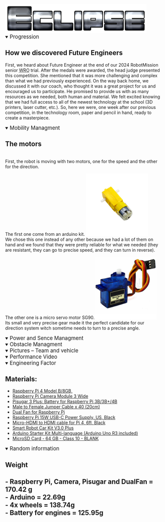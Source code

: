 <!-- Banner -->

<picture>
 <source media="(prefers-color-scheme: dark)" srcset="https://github.com/Eclipse-Robot/WRO-2024-Future-Engineers-Eclipse/blob/main/other/img/Eclipse.png">
 <source media="(prefers-color-scheme: light)" srcset="https://github.com/Eclipse-Robot/WRO-2024-Future-Engineers-Eclipse/blob/main/other/img/Eclipse.png">
 <img alt="Eclipse's banner" src="https://github.com/Eclipse-Robot/WRO-2024-Future-Engineers-Eclipse/blob/main/other/img/Eclipse.png">
</picture>
<br>
<!-- Banner End -->

<!-- Progression -->

<details open>
<summary><big>Progression</big></summary>

<h2>How we discovered Future Engineers</h2>
<p>First, we heard about Future Engineer at the end of our 2024 RobotMission senior <abbr title="World Robot Olympiad">WRO</abbr> trial. After the medals were awarded, the head judge presented this competition. She mentioned that it was more challenging and complex than what we had previously experienced. On the way back home, we discussed it with our coach, who thought it was a great project for us and encouraged us to participate. He promised to provide us with as many resources as we needed, both human and material. We felt excited knowing that we had full access to all of the newest technology at the school (3D printers, laser cutter, etc.). So, here we were, one week after our previous competition, in the technology room, paper and pencil in hand, ready to create a masterpiece.</p>


</details>

<!-- Progression End-->

<!-- Mobility Managment -->
<details open> <summary><big>Mobility Managment</big></summary>
<h2>The motors</h2>
<p>
<br>First, the robot is moving with two motors, one for the speed and the other for the direction.

The first one come from an arduino kit.
<img alt="DC Motor" src="https://github.com/Eclipse-Robot/WRO-2024-Future-Engineers-Eclipse/blob/main/other/img/DC_Motor.png?raw=true"   width="200" height="200"> <br> We chose this one instead of any other because we had a lot of them on hand and we found that they were pretty reliable for what we needed (they are resistant, they can go to precise speed, and they can turn in reverse).

The other one is a micro servo motor SG90.<img alt="SG90 Motor" src="https://github.com/Eclipse-Robot/WRO-2024-Future-Engineers-Eclipse/blob/main/other/img/SG90.png?raw=true"  width="200" height="200"> <br> Its small and very precise gear made it the perfect candidate for our direction system witch sometime needs to turn to a precise angle.

</p>


</details>
<!-- Mobility Managment End-->



<!-- Power and Sence Managment -->
<details open>
<summary><big>Power and Sence Managment</big></summary>


</details>
<!-- Power and Sence Managment End-->



<!-- Obstacle Managment -->
<details open>
<summary><big>Obstacle Managment</big></summary>


</details>
<!-- Obstacle Managment End-->



<!-- Pictures – Team and vehicle -->
<details open>
<summary><big>Pictures – Team and vehicle</big></summary>


</details>
<!-- Pictures – Team and vehicle End-->



<!-- Performance Video -->
<details open>
<summary><big>Performance Video</big></summary>


</details>
<!-- Performance Video End-->



<!-- Engineering Factor -->
<details open>
<summary><big>Engineering Factor</big></summary>

<h2>Materials:</h2>

<ul>
  <li>
  <a href="https://www.pishop.ca/product/raspberry-pi-4-model-b-8gb/">Raspberry Pi 4 Model B/8GB, </a>
  </li>

  <li>
  <a href="https://www.pishop.ca/product/raspberry-pi-camera-module-3-wide/">Raspberry Pi Camera Module 3 Wide</a>
  </li>

  <li>
  <a href="https://www.tindie.com/products/pisugar/pisugar-3-plus-battery-for-raspberry-pi-3b3b4b/">Pisugar 3 Plus: Battery for Raspberry Pi 3B/3B+/4B</a>
  </li>

  <li>
  <a href="https://www.pishop.ca/product/diy-jumper-wires-for-raspberry-pi-30cm//">Male to Female Jumper Cable x 40 (20cm)</a>
  </li>

  <li>
  <a href="https://www.pishop.ca/product/dual-fan-for-raspberry-pi/">Dual Fan for Raspberry Pi</a>
  </li>

  <li>
  <a href="https://www.pishop.ca/product/raspberry-pi-15w-power-supply-us-black/">Raspberry Pi 15W USB-C Power Supply, US, Black</a>
  </li>

  <li>
  <a href="https://www.pishop.ca/product/microhdmi-hdmi-cable-6ft/">Micro-HDMI to HDMI cable for Pi 4, 6ft, Black</a>
  </li>

  <li>
  <a href="https://www.elegoo.com/en-ca/products/elegoo-smart-robot-car-kit-v-3-0-plus/">Smart Robot Car Kit V3.0 Plus</a>
  </li>

 <li>
  <a href="https://store-usa.arduino.cc/products/arduino-starter-kit-multi-language?selectedStore=us">Arduino Starter Kit Multi-language (Arduino Uno R3 included)</a>
  </li>

  <li>
  <a href="https://www.pishop.ca/product/microsd-card-64-gb-class-10-blank/">MicroSD Card - 64 GB - Class 10 - BLANK</a>
  </li>

</ul>


</details>
<!-- Engineering Factor End-->


<details open>
<summary><big>Random information</big></summary>

<h2>Weight<h2>

<p>- Raspberry Pi, Camera, Pisugar and DualFan = 170.42 g <br> 
- Arduino = 22.69g <br>
- 4x wheels = 138.74g <br>
- Battery for engines = 125.95g
</p>

</details>


